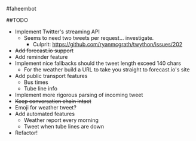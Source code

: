 #faheembot

##TODO
- Implement Twitter's streaming API
    - Seems to need two tweets per request... investigate.
        - Culprit: https://github.com/ryanmcgrath/twython/issues/202 
- <del>Add forecast.io support</del>
- Add reminder feature
- Implement nice fallbacks should the tweet length exceed 140 chars
    - For the weather build a URL to take you straight to forecast.io's site
- Add public transport features
    - Bus times
    - Tube line info
- Implement more rigorous parsing of incoming tweet
- <del>Keep conversation chain intact</del>
- Emoji for weather tweet?
- Add automated features
    - Weather report every morning
    - Tweet when tube lines are down
- Refactor!
